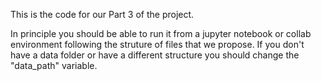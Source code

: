 This is the code for our Part 3 of the project.

In principle you should be able to run it from a jupyter notebook or collab environment following the struture of files that we propose. 
If you don't have a data folder or have a different structure you should change the "data_path" variable. 